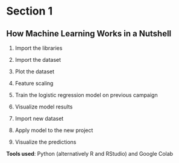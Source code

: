 # Section 1

## How Machine Learning Works in a Nutshell

1. Import the libraries

2. Import the dataset

3. Plot the dataset

4. Feature scaling

5. Train the logistic regression model on previous campaign

6. Visualize model results

7. Import new dataset

8. Apply model to the new project

9. Visualize the predictions

**Tools used**: Python (alternatively R and RStudio) and Google Colab
